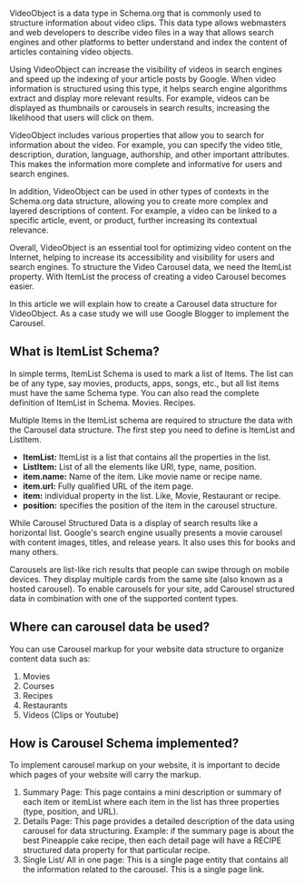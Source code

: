 VideoObject is a data type in Schema.org that is commonly used to structure information about video clips. This data type allows webmasters and web developers to describe video files in a way that allows search engines and other platforms to better understand and index the content of articles containing video objects.

Using VideoObject can increase the visibility of videos in search engines and speed up the indexing of your article posts by Google. When video information is structured using this type, it helps search engine algorithms extract and display more relevant results. For example, videos can be displayed as thumbnails or carousels in search results, increasing the likelihood that users will click on them.

VideoObject includes various properties that allow you to search for information about the video. For example, you can specify the video title, description, duration, language, authorship, and other important attributes. This makes the information more complete and informative for users and search engines.

In addition, VideoObject can be used in other types of contexts in the Schema.org data structure, allowing you to create more complex and layered descriptions of content. For example, a video can be linked to a specific article, event, or product, further increasing its contextual relevance.

Overall, VideoObject is an essential tool for optimizing video content on the Internet, helping to increase its accessibility and visibility for users and search engines. To structure the Video Carousel data, we need the ItemList property. With ItemList the process of creating a video Carousel becomes easier.

In this article we will explain how to create a Carousel data structure for VideoObject. As a case study we will use Google Blogger to implement the Carousel.

## What is ItemList Schema?
In simple terms, ItemList Schema is used to mark a list of Items. The list can be of any type, say movies, products, apps, songs, etc., but all list items must have the same Schema type. You can also read the complete definition of ItemList in Schema. Movies. Recipes.

Multiple Items in the ItemList schema are required to structure the data with the Carousel data structure. The first step you need to define is ItemList and ListItem.
- **ItemList:** ItemList is a list that contains all the properties in the list.
- **ListItem:** List of all the elements like URl, type, name, position.
- **item.name:** Name of the item. Like movie name or recipe name.
- **item.url:** Fully qualified URL of the item page.
- **item:** individual property in the list. Like, Movie, Restaurant or recipe.
- **position:** specifies the position of the item in the carousel structure.

While Carousel Structured Data is a display of search results like a horizontal list. Google's search engine usually presents a movie carousel with content images, titles, and release years. It also uses this for books and many others.

Carousels are list-like rich results that people can swipe through on mobile devices. They display multiple cards from the same site (also known as a hosted carousel). To enable carousels for your site, add Carousel structured data in combination with one of the supported content types.

## Where can carousel data be used?
You can use Carousel markup for your website data structure to organize content data such as:
1. Movies
2. Courses
3. Recipes
4. Restaurants
5. Videos (Clips or Youtube)

## How is Carousel Schema implemented?
To implement carousel markup on your website, it is important to decide which pages of your website will carry the markup.
1. Summary Page: This page contains a mini description or summary of each item or itemList where each item in the list has three properties (type, position, and URL).
2. Details Page: This page provides a detailed description of the data using carousel for data structuring. Example: if the summary page is about the best Pineapple cake recipe, then each detail page will have a RECIPE structured data property for that particular recipe.
3. Single List/ All in one page: This is a single page entity that contains all the information related to the carousel. This is a single page link.


